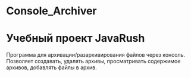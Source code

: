 # Console_Archiver
# Учебный проект JavaRush
Программа для архивации/разархивирования файлов через консоль.
Позволяет создавать, удалять архивы, просматривать содержимое архивов, добавлять файлы в архив.
